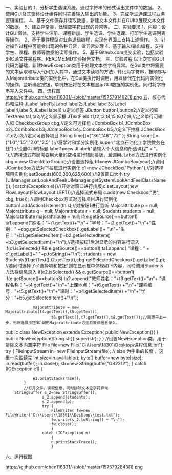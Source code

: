 一、实验目的
1、分析学生选课系统，通过字符串的形式读出文件中的数据。
2、使用GUI及其窗体设计组件同时完善输入输出的功能。
3、完成学生选课过程业务逻辑编程。
4、基于文件保存并读取数据，新建文本文件并在GUI中展现文本文件的数据。
5、建立异常类，处理空字符出现的异常等。
二、实验要求
1、内容：设计GUI窗体，支持学生注册、课程新加、学生选课、学生退课、打印学生选课列表等操作。 2、基于事件模型对业务逻辑编程，实现在界面上支持上述操作。 3、针对操作过程中可能会出现的各种异常，做异常处理 4、基于输入/输出编程，支持学生、课程、教师等数据的读写操作。 5、基于Github.com提交实验，包括实验SRC源文件夹程序、README.MD实验报告文档。
三、实验过程
以上次实验GUI代码为基础，新建NewException类用于处理文本空字符异常。在Gui类中将需要的文本读取和写入代码加入其中，通过文本读取的方法，转化为字符串，按顺序写入Majorattribute类的实例化中，在Gui类执行时调用，用以替代在代码内实例化的操作。监听确定按钮，单机按钮将在文本框显示GUI数据的实例化，同时将字符串写入文件中。
四、流程图
https://github.com/chen116331/-/blob/master/1575791492(1).png
五、核心代码和注释
JLabel label1;JLabel label2;JLabel label3;JLabel label4,label5;JLabel label6;//定义标签
JButton button1,button2;//定义按钮
TextArea ta1,ta2;//定义显示框
JTextField t1,t2,t3,t4,t5,t6,t7,t8;//定义单行可输入框
	CheckboxGroup cbg;//定义可选择组
	JComboBox b1;JComboBox b2;JComboBox b3;JComboBox b4;JComboBox b5;//定义下拉框
	JCheckBox c1,c2,c3;//定义可选择项目
	String time[]={"36","48","72"
			};
	String score[]={"1.0","1.5","2.0","2.5"
			};//将学时和学分实例化
super("北京石油化工学院教务在线");//设置GUI的标题
		label1=new JLabel("请输入个人信息和所选课程"
				+ "。                                     ");//选择流式布局需要用大量的空格进行辅助排版，且调用JLabel方法进行实例化
cbg = new CheckboxGroup();//设置选择组
b1=new JComboBox(year);//调用JComboBox方法对下拉框进行实例化
	c1=new JCheckBox("Python");//对选择项目实例化
setBounds(600,300,625,600);//设置窗口大小
		try {UIManager.setLookAndFeel(UIManager.getSystemLookAndFeelClassName());
		}catch(Exception e){}//开始对窗口进行排版
c.setLayout(new FlowLayout(FlowLayout.LEFT));//选择流式布局
c.add(new Checkbox("男", cbg, true)); //调用Checkbox方法对选择项目进行实例化
button1.addActionListener(this);//对按钮1进行监听
Majorattribute p = null;
	    	Majorattribute q = null;
	    	Majorattribute r = null;
	    	Students students = null;
	    	Majorattribute majorattribute = null;
if(e.getSource()==button1)
				ta1.append("姓名："+t1.getText()+"\n"+
				"学号："+t2.getText()+"\n"+"性别："
				+cbg.getSelectedCheckbox().getLabel()+
				"\n"+"生日："+b1.getSelectedItem()+b2.getSelectedItem()
				+b3.getSelectedItem()+"\n");//选择按钮1后对显示的内容进行录入
if(c1.isSelected() && e.getSource()==button1)
					ta1.append( "课程：" + c1.getLabel()+" "+p.toString()+"\n");
					students = new Students(t1.getText(),t2.getText(),cbg.getSelectedCheckbox().getLabel(),p);//若同时选择了c1选择项和按钮1则在显示框中体现如下内容，同时调用Students方法将信息录入
				if(c2.isSelected() && e.getSource()==button1)
if(e.getSource()==button3)
				ta2.append("教师姓名："+t3.getText()+"\n"+
				"课程名称："+t4.getText()+"\n"+"上课地点："+t6.getText()
				+"\n"+"课程编号："+t5.getText()+"\n"+"课时："+b4.getSelectedItem()
				+"\n"+"学分："+b5.getSelectedItem()+"\n");
			
				majorattribute = new Majorattribute(t4.getText(),t5.getText(),
						t6.getText(),t7.getText(),t8.getText());//同理于上一步，判断选择按钮3后调用Majorattribute方法将教师信息录入。
public class NewException extends Exception{
	public NewException(){
 	}
	public NewException(String str){ 
            super(str);
 	}
}
//设置NewException类，用于排除文本内空字符
File file=new File("C:\\Users\\18301\\Desktop\\课程信息.txt");
		    try {
		        FileInputStream in=new FileInputStream(file);
		        // size  为字串的长度 ，这里一次性读完
		        int size=in.available();
		        byte[] buffer=new byte[size];
		        in.read(buffer);
		        in.close();
		        str=new String(buffer,"GB2312");
		    } catch (IOException e1) {
		        
		        e1.printStackTrace();
		    }
		    //打开文件，读取信息，同时排除文本空字符异常
        StringBuffer s_2=new StringBuffer();
					s_2.append(students);
					s_2.append(p);
					try {
						FileWriter fw=new FileWriter("C:\\Users\\18301\\Desktop\\test.txt");
						fw.write(s_2.toString() + "\n");
						fw.close();
						} 
					catch (IOException n) 
						{
						n.printStackTrace();
						}
六、运行截图

https://github.com/chen116331/-/blob/master/1575792843(1).png
